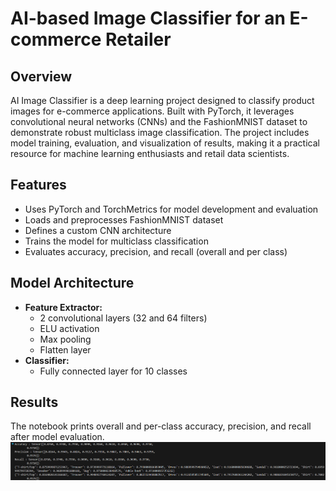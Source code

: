 # AI-based Image Classifier for an E-commerce Retailer

## Overview
AI Image Classifier is a deep learning project designed to classify product images for e-commerce applications. Built with PyTorch, it leverages convolutional neural networks (CNNs) and the FashionMNIST dataset to demonstrate robust multiclass image classification. The project includes model training, evaluation, and visualization of results, making it a practical resource for machine learning enthusiasts and retail data scientists.

## Features
- Uses PyTorch and TorchMetrics for model development and evaluation
- Loads and preprocesses FashionMNIST dataset
- Defines a custom CNN architecture
- Trains the model for multiclass classification
- Evaluates accuracy, precision, and recall (overall and per class)

## Model Architecture
- **Feature Extractor:**
  - 2 convolutional layers (32 and 64 filters)
  - ELU activation
  - Max pooling
  - Flatten layer
- **Classifier:**
  - Fully connected layer for 10 classes

## Results
The notebook prints overall and per-class accuracy, precision, and recall after model evaluation.
![alt text](image.png)

